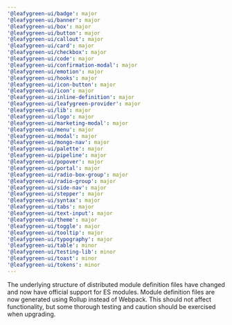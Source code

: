 ```yaml
---
'@leafygreen-ui/badge': major
'@leafygreen-ui/banner': major
'@leafygreen-ui/box': major
'@leafygreen-ui/button': major
'@leafygreen-ui/callout': major
'@leafygreen-ui/card': major
'@leafygreen-ui/checkbox': major
'@leafygreen-ui/code': major
'@leafygreen-ui/confirmation-modal': major
'@leafygreen-ui/emotion': major
'@leafygreen-ui/hooks': major
'@leafygreen-ui/icon-button': major
'@leafygreen-ui/icon': major
'@leafygreen-ui/inline-definition': major
'@leafygreen-ui/leafygreen-provider': major
'@leafygreen-ui/lib': major
'@leafygreen-ui/logo': major
'@leafygreen-ui/marketing-modal': major
'@leafygreen-ui/menu': major
'@leafygreen-ui/modal': major
'@leafygreen-ui/mongo-nav': major
'@leafygreen-ui/palette': major
'@leafygreen-ui/pipeline': major
'@leafygreen-ui/popover': major
'@leafygreen-ui/portal': major
'@leafygreen-ui/radio-box-group': major
'@leafygreen-ui/radio-group': major
'@leafygreen-ui/side-nav': major
'@leafygreen-ui/stepper': major
'@leafygreen-ui/syntax': major
'@leafygreen-ui/tabs': major
'@leafygreen-ui/text-input': major
'@leafygreen-ui/theme': major
'@leafygreen-ui/toggle': major
'@leafygreen-ui/tooltip': major
'@leafygreen-ui/typography': major
'@leafygreen-ui/table': minor
'@leafygreen-ui/testing-lib': minor
'@leafygreen-ui/toast': minor
'@leafygreen-ui/tokens': minor
---
```


The underlying structure of distributed module definition files have changed and now have official support for ES modules. Module definition files are now generated using Rollup instead of Webpack. This should not affect functionality, but some thorough testing and caution should be exercised when upgrading.
